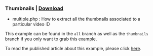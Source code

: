 ### Thumbnails | [Download](https://github.com/viddler/Examples/zipball/thumbnails)

* multiple.php : How to extract all the thumbnails associated to a particular video ID

This example can be found in the `all` branch as well as the `thumbnails` branch if you only want to grab this example.

To read the published article about this example, please click [here](http://blog.viddler.com/phpfunk/multiple-thumbnails/).